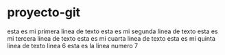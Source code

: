 # proyecto-git
esta es mi primera linea de texto
esta es mi segunda linea de texto
esta es mi tercera linea de texto
esta es mi cuarta linea de texto
esta es mi quinta linea de texto
linea 6
esta es la linea numero 7
